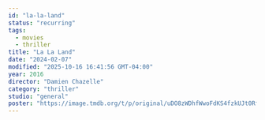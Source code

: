 ```yaml
---
id: "la-la-land"
status: "recurring"
tags:
  - movies
  - thriller
title: "La La Land"
date: "2024-02-07"
modified: "2025-10-16 16:41:56 GMT-04:00"
year: 2016
director: "Damien Chazelle"
category: "thriller"
studio: "general"
poster: "https://image.tmdb.org/t/p/original/uDO8zWDhfWwoFdKS4fzkUJt0Rf0.jpg"
---
```

